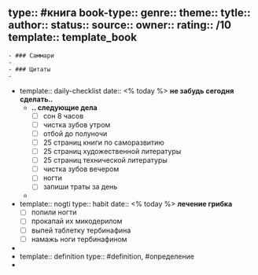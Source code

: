 type:: #книга
book-type::
genre::
theme::
tytle:: 
author:: 
status:: 
source::
owner::
rating:: /10 
template:: template_book
---

	- ### Саммари
	-
	- ### Цитаты
	-
- template:: daily-checklist
  date:: <% today %>
  **не забудь сегодня сделать..**
	- **.. следующие дела**
	  * [ ] сон 8 часов
	  * [ ] чистка зубов утром
	  * [ ] отбой до полуночи
	  * [ ] 25 страниц книги по саморазвитию
	  * [ ] 25 страниц художественной литературы
	  * [ ] 25 страниц технической литературы
	  * [ ] чистка зубов вечером
	  * [ ] ногти
	  * [ ] запиши траты за день
	-
- template:: nogti
  type:: habit
  date:: <% today %>
  **лечение грибка**
  * [ ] попили ногти
  * [ ] прокапай их микодерилом
  * [ ] выпей таблетку тербинафина
  * [ ] намажь ноги тербинафином
-
- template:: definition
  type:: #definition, #определение
-